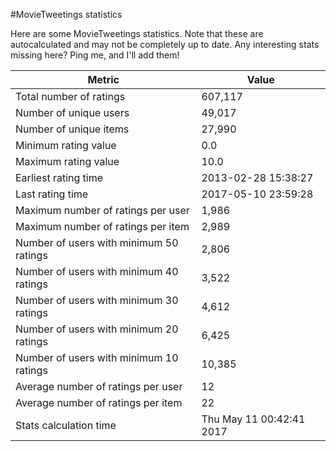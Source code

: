 #MovieTweetings statistics

Here are some MovieTweetings statistics. Note that these are autocalculated and may not be completely up to date. Any interesting stats missing here? Ping me, and I'll add them!

Metric | Value
--- | ---
Total number of ratings                 | 607,117
Number of unique users                  | 49,017
Number of unique items                  | 27,990
Minimum rating value                    | 0.0
Maximum rating value                    | 10.0
Earliest rating time                    | 2013-02-28 15:38:27
Last rating time                        | 2017-05-10 23:59:28
Maximum number of ratings per user      | 1,986
Maximum number of ratings per item      | 2,989
Number of users with minimum 50 ratings | 2,806
Number of users with minimum 40 ratings | 3,522
Number of users with minimum 30 ratings | 4,612
Number of users with minimum 20 ratings | 6,425
Number of users with minimum 10 ratings | 10,385
Average number of ratings per user      | 12
Average number of ratings per item      | 22
Stats calculation time                  | Thu May 11 00:42:41 2017

